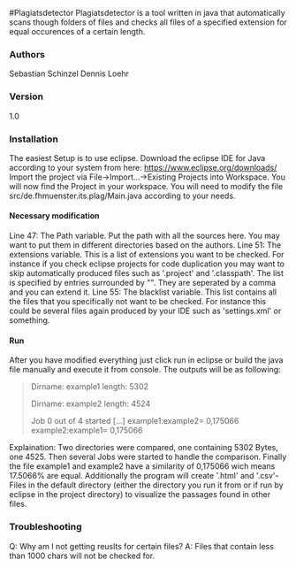 #Plagiatsdetector
Plagiatsdetector is a tool written in java that automatically scans though folders of files and checks all files of a specified extension
for equal occurences of a certain length.

### Authors
Sebastian Schinzel
Dennis Loehr

### Version
1.0

### Installation
The easiest Setup is to use eclipse. Download the eclipse IDE for Java according to your system from here: https://www.eclipse.org/downloads/
Import the project via File->Import...->Existing Projects into Workspace. You will now find the Project in your workspace. You will need to modify the file src/de.fhmuenster.its.plag/Main.java according to your needs.

#### Necessary modification
Line 47: The Path variable. Put the path with all the sources here. You may want to put them in different directories based on the authors.
Line 51: The extensions variable. This is a list of extensions you want to be checked. For instance if you check eclipse projects for code duplication you may want to skip automatically produced files such as '.project' and '.classpath'. The list is specified by entries surrounded by "". They are seperated by a comma and you can extend it.
Line 55: The blacklist variable. This list contains all the files that you specifically not want to be checked. For instance this could be several files again produced by your IDE such as 'settings.xml' or something.

#### Run

After you have modified everything just click run in eclipse or build the java file manually and execute it from console. The outputs will be as following:
> Dirname: example1
> length: 5302
>
> Dirname: example2
> length: 4524
>
> Job 0 out of 4 started 
> [...] 
> example1:example2= 0,175066
> example2:example1= 0,175066

Explaination:
Two directories were compared, one containing 5302 Bytes, one 4525. Then several Jobs were started to handle the comparison. Finally the file example1 and example2 have a similarity of 0,175066 wich means 17.5066% are equal.
Additionally the program will create '.html' and '.csv'-Files in the default directory (either the directory you run it from or if run by eclipse in the project directory) to visualize the passages found in other files.

### Troubleshooting
Q: Why am I not getting reuslts for certain files?
A: Files that contain less than 1000 chars will not be checked for.
